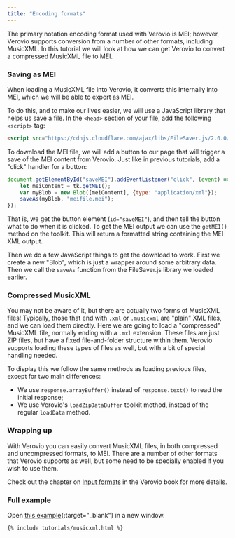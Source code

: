 ```yaml
---
title: "Encoding formats"
---
```


The primary notation encoding format used with Verovio is MEI; however, Verovio supports conversion from a number of other formats, including MusicXML. In this tutorial we will look at how we can get Verovio to convert a compressed MusicXML file to MEI.
 
### Saving as MEI

When loading a MusicXML file into Verovio, it converts this internally into MEI, which we will be able to export as MEI.

To do this, and to make our lives easier, we will use a JavaScript library that helps us save a file. In the `<head>` section of your file, add the following `<script>` tag:

```html
<script src="https://cdnjs.cloudflare.com/ajax/libs/FileSaver.js/2.0.0/FileSaver.min.js"></script>
```

To download the MEI file, we will add a button to our page that will trigger a save of the MEI content from Verovio. Just like in previous tutorials, add a "click" handler for a button:

```js
document.getElementById("saveMEI").addEventListener("click", (event) => {
    let meiContent = tk.getMEI();
    var myBlob = new Blob([meiContent], {type: "application/xml"});
    saveAs(myBlob, "meifile.mei"); 
});
```

That is, we get the button element (`id="saveMEI"`), and then tell the button what to do when it is clicked. To get the MEI output we can use the `getMEI()` method on the toolkit. This will return a formatted string containing the MEI XML output. 

Then we do a few JavaScript things to get the download to work. First we create a new "Blob", which is just a wrapper around some arbitrary data. Then we call the `saveAs` function from the FileSaver.js library we loaded earlier. 

### Compressed MusicXML

You may not be aware of it, but there are actually two forms of MusicXML files! Typically, those that end with `.xml` or `.musicxml` are "plain" XML files, and we can load them directly. Here we are going to load a "compressed" MusicXML file, normally ending with a `.mxl` extension. These files are just ZIP files, but have a fixed file-and-folder structure within them. Verovio supports loading these types of files as well, but with a bit of special handling needed.

To display this we follow the same methods as loading previous files, except for two main differences:

 - We use `response.arrayBuffer()` instead of `response.text()` to read the initial response;
 - We use Verovio's `loadZipDataBuffer` toolkit method, instead of the regular `loadData` method.

### Wrapping up

With Verovio you can easily convert MusicXML files, in both compressed and uncompressed formats, to MEI. There are a number of other formats that Verovio supports as well, but some need to be specially enabled if you wish to use them.

Check out the chapter on [Input formats](https://book.verovio.org/toolkit-reference/input-formats.html) in the Verovio book for more details.

### Full example

Open [this example](/tutorials/musicxml.html){:target="_blank"} in a new window.

```html
{% include tutorials/musicxml.html %}
```
